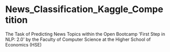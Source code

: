# News_Classification_Kaggle_Competition
 The Task of Predicting News Topics within the Open Bootcamp 'First Step in NLP: 2.0' by the Faculty of Computer Science at the Higher School of Economics (HSE)
